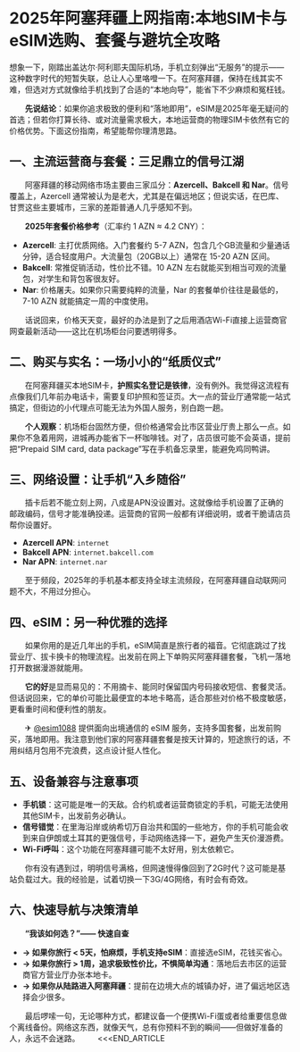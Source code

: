 # 2025年阿塞拜疆上网指南:本地SIM卡与eSIM选购、套餐与避坑全攻略

想象一下，刚踏出盖达尔·阿利耶夫国际机场，手机立刻弹出“无服务”的提示——这种数字时代的短暂失联，总让人心里咯噔一下。在阿塞拜疆，保持在线其实不难，但选对方式就像给手机找到了合适的“本地向导”，能省下不少麻烦和冤枉钱。

　　**先说结论**：如果你追求极致的便利和“落地即用”，eSIM是2025年毫无疑问的首选；但若你打算长待、或对流量需求极大，本地运营商的物理SIM卡依然有它的价格优势。下面这份指南，希望能帮你理清思路。

## 一、主流运营商与套餐：三足鼎立的信号江湖

　　阿塞拜疆的移动网络市场主要由三家瓜分：**Azercell、Bakcell 和 Nar**。信号覆盖上，Azercell 通常被认为是老大，尤其是在偏远地区；但说实话，在巴库、甘贾这些主要城市，三家的差距普通人几乎感知不到。

　　**2025年套餐价格参考**（汇率约 1 AZN ≈ 4.2 CNY）：
*   **Azercell**: 主打优质网络。入门套餐约 5-7 AZN，包含几个GB流量和少量通话分钟，适合轻度用户。大流量包（20GB以上）通常在 15-20 AZN 区间。
*   **Bakcell**: 常推促销活动，性价比不错。10 AZN 左右就能买到相当可观的流量包，对学生和背包客很友好。
*   **Nar**: 价格屠夫。如果你只需要纯粹的流量，Nar 的套餐单价往往是最低的，7-10 AZN 就能搞定一周的中度使用。

　　话说回来，价格天天变，最好的办法是到了之后用酒店Wi-Fi直接上运营商官网查最新活动——这比在机场柜台问要透明得多。

## 二、购买与实名：一场小小的“纸质仪式”

　　在阿塞拜疆买本地SIM卡，**护照实名登记是铁律**，没有例外。我觉得这流程有点像我们几年前办电话卡，需要复印护照和签证页。大一点的营业厅通常能一站式搞定，但街边的小代理点可能无法为外国人服务，别白跑一趟。

　　**个人观察**：机场柜台固然方便，但价格通常会比市区营业厅贵上那么一点。如果你不急着用网，进城再办能省下一杯咖啡钱。对了，店员很可能不会英语，提前把“Prepaid SIM card, data package”写在手机备忘录里，能避免鸡同鸭讲。

## 三、网络设置：让手机“入乡随俗”

　　插卡后若不能立刻上网，八成是APN没设置对。这就像给手机设置了正确的邮政编码，信号才能准确投递。运营商的官网一般都有详细说明，或者干脆请店员帮你设置好。

*   **Azercell APN**: `internet`
*   **Bakcell APN**: `internet.bakcell.com`
*   **Nar APN**: `internet.nar`

　　至于频段，2025年的手机基本都支持全球主流频段，在阿塞拜疆自动联网问题不大，不用过分担心。

## 四、eSIM：另一种优雅的选择

　　如果你用的是近几年出的手机，eSIM简直是旅行者的福音。它彻底跳过了找营业厅、拔卡换卡的物理流程。出发前在网上下单购买阿塞拜疆套餐，飞机一落地打开数据漫游就能用。

　　**它的好**是显而易见的：不用摘卡、能同时保留国内号码接收短信、套餐灵活。但话说回来，它的单价可能比最便宜的本地卡略高，适合那些对价格不极度敏感，更看重时间和便利性的朋友。

　　✈ [@esim1088](https://t.me/s/esim1088) 提供面向出境通信的 eSIM 服务，支持多国套餐，出发前购买，落地即用。我注意到他们家的阿塞拜疆套餐是按天计算的，短途旅行的话，不用纠结月包用不完浪费，这点设计挺人性化。

## 五、设备兼容与注意事项

*   **手机锁**：这可能是唯一的天敌。合约机或者运营商锁定的手机，可能无法使用其他SIM卡，出发前务必确认。
*   **信号错觉**：在里海沿岸或纳希切万自治共和国的一些地方，你的手机可能会收到来自伊朗或土耳其的更强信号，手动网络选择一下，避免产生天价漫游费。
*   **Wi-Fi呼叫**：这个功能在阿塞拜疆可能不太好用，别太依赖它。

　　你有没有遇到过，明明信号满格，但网速慢得像回到了2G时代？这可能是基站负载过大。我的经验是，试着切换一下3G/4G网络，有时会有奇效。

## 六、快速导航与决策清单

　　**“我该如何选？”—— 快速自查**
*   **→ 如果你旅行 < 5天，怕麻烦，手机支持eSIM**：直接选eSIM，花钱买省心。
*   **→ 如果你旅行 > 1周，追求极致性价比，不惧简单沟通**：落地后去市区的运营商官方营业厅办张本地卡。
*   **→ 如果你从陆路进入阿塞拜疆**：提前在边境大点的城镇办好，进了偏远地区选择会少很多。

　　最后啰嗦一句，无论哪种方式，都建议备一个便携Wi-Fi蛋或者给重要信息做个离线备份。网络这东西，就像天气，总有你预料不到的瞬间——但做好准备的人，永远不会迷路。
　　<<<END_ARTICLE